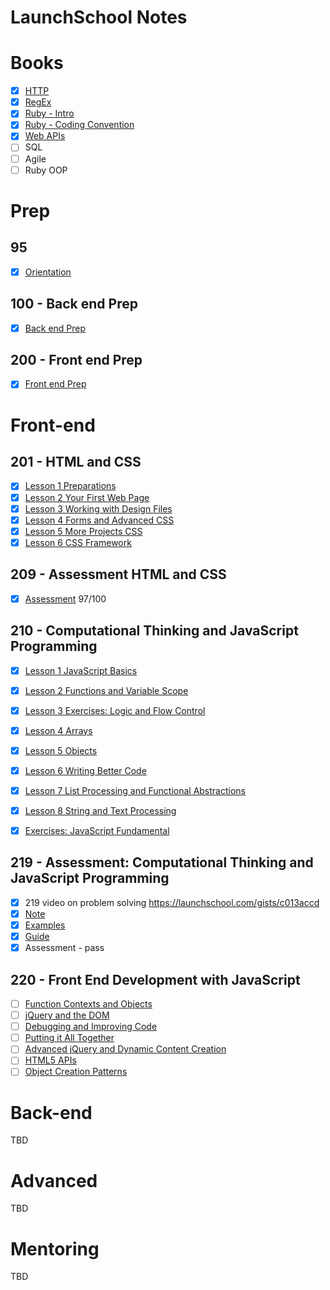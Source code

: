 LaunchSchool Notes
==================

# Books
- [x] [HTTP](notes/_HTTP.md)
- [x] [RegEx](kb/regex/_RegEx.md)
- [x] [Ruby - Intro](notes/_RubyBasics.md)
- [x] [Ruby - Coding Convention](notes/_RubyConvention.md)
- [x] [Web APIs](notes/_WebAPIs.md)
- [ ] SQL
- [ ] Agile
- [ ] Ruby OOP

# Prep 

## 95
- [x] [Orientation](95/_095.md)

## 100 - Back end Prep
- [x] [Back end Prep](100/_100.md)

## 200 - Front end Prep
- [x] [Front end Prep](201/_200.md)

# Front-end

## 201 - HTML and CSS
- [x] [Lesson 1 Preparations](201/lesson1/_201_lesson1.md)
- [x] [Lesson 2 Your First Web Page](201/lesson2/_201_lesson2.md)
- [x] [Lesson 3 Working with Design Files](201/lesson3/_201_lesson3.md)
- [x] [Lesson 4 Forms and Advanced CSS](201/lesson4/_201_lesson4.md)
- [x] [Lesson 5 More Projects CSS](201/lesson5/_201_lesson5.md)
- [x] [Lesson 6 CSS Framework](201/lesson6/_201_lesson6.md)

## 209 - Assessment HTML and CSS
- [x] [Assessment](209/_209.md) 97/100

## 210 - Computational Thinking and JavaScript Programming
- [x] [Lesson 1 JavaScript Basics](210/lesson1/_210_lesson1.md)
- [x] [Lesson 2 Functions and Variable Scope](210/lesson2/_210_lesson2.md)
- [x] [Lesson 3 Exercises: Logic and Flow Control](210/lesson3/_210_lesson3.md)
- [x] [Lesson 4 Arrays](210/lesson4/_210_lesson4.md)
- [x] [Lesson 5 Objects](210/lesson5/_210_lesson5.md)
- [x] [Lesson 6 Writing Better Code](210/lesson6/_210_lesson6.md)
- [x] [Lesson 7 List Processing and Functional Abstractions](210/lesson7/_210_lesson7.md)
- [x] [Lesson 8 String and Text Processing](210/lesson8/_210_lesson8.md)

- [x] [Exercises: JavaScript Fundamental](210/exercises/js_fundamentals.md) 

## 219 - Assessment: Computational Thinking and JavaScript Programming
- [x] 219 video on problem solving https://launchschool.com/gists/c013accd
- [x] [Note](219/_219.md)
- [x] [Examples](219/example.md)
- [x] [Guide](219/_guide.md)
- [x] Assessment - pass

## 220 - Front End Development with JavaScript
- [ ] [Function Contexts and Objects](220/lesson1/_210_lesson1.md)
- [ ] [jQuery and the DOM](220/lesson2/_210_lesson2.md)
- [ ] [Debugging and Improving Code](220/lesson3/_210_lesson3.md)
- [ ] [Putting it All Together](220/lesson4/_210_lesson4.md)
- [ ] [Advanced jQuery and Dynamic Content Creation](220/lesson5/_210_lesson5.md)
- [ ] [HTML5 APIs](220/lesson6/_210_lesson6.md)
- [ ] [Object Creation Patterns](220/lesson7/_210_lesson7.md)

# Back-end
TBD

# Advanced
TBD

# Mentoring
TBD
